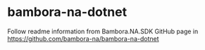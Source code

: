 bambora-na-dotnet
=================

Follow readme information from Bambora.NA.SDK GitHub page in https://github.com/bambora-na/bambora-na-dotnet




